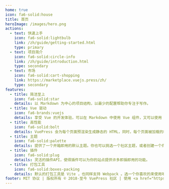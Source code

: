 ```yaml
---
home: true
icon: fa6-solid:house
title: 首页
heroImage: /images/hero.png
actions:
  - text: 快速上手
    icon: fa6-solid:lightbulb
    link: /zh/guide/getting-started.html
    type: primary
  - text: 项目简介
    icon: fa6-solid:circle-info
    link: /zh/guide/introduction.html
    type: secondary
  - text: 市场
    icon: fa6-solid:cart-shopping
    link: https://marketplace.vuejs.press/zh/
    type: secondary
features:
  - title: 简洁至上
    icon: fa6-solid:star
    details: 以 Markdown 为中心的项目结构，以最少的配置帮助你专注于写作。
  - title: Vue 驱动
    icon: fa6-brands:vuejs
    details: 享受 Vue 的开发体验，可以在 Markdown 中使用 Vue 组件，又可以使用 Vue 来开发自定义主题。
  - title: 高性能
    icon: fa6-solid:bolt
    details: VuePress 会为每个页面预渲染生成静态的 HTML，同时，每个页面被加载的时候，将作为 SPA 运行。
  - title: 主题
    icon: fa6-solid:palette
    details: 提供了一个开箱即用的默认主题。你也可以挑选一个社区主题，或者创建一个你自己的主题。
  - title: 插件
    icon: fa6-solid:plug
    details: 灵活的插件API，使得插件可以为你的站点提供许多即插即用的功能。
  - title: 打包工具
    icon: fa6-solid:boxes-packing
    details: 默认的打包工具是 Vite ，也同样支持 Webpack 。选一个你喜欢的来使用吧！
footer: MIT 协议 | 版权所有 © 2018-至今 VuePress 社区 | 使用 <a href="https://theme-hope.vuejs.press/zh/">vuepress-theme-hope</a> 主题
---
```

